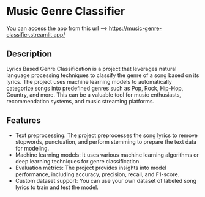 # Music Genre Classifier
You can access the app from this url  --> https://music-genre-classifier.streamlit.app/
## Description

Lyrics Based Genre Classification is a project that leverages natural language processing techniques to classify the genre of a song based on its lyrics. The project uses machine learning models to automatically categorize songs into predefined genres such as Pop, Rock, Hip-Hop, Country, and more. This can be a valuable tool for music enthusiasts, recommendation systems, and music streaming platforms.

## Features

- Text preprocessing: The project preprocesses the song lyrics to remove stopwords, punctuation, and perform stemming to prepare the text data for modeling.
- Machine learning models: It uses various machine learning algorithms or deep learning techniques for genre classification.
- Evaluation metrics: The project provides insights into model performance, including accuracy, precision, recall, and F1-score.
- Custom dataset support: You can use your own dataset of labeled song lyrics to train and test the model.
